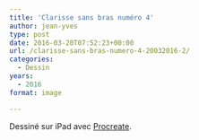 ```yaml
---
title: 'Clarisse sans bras numéro 4'
author: jean-yves
type: post
date: 2016-03-20T07:52:23+00:00
url: /clarisse-sans-bras-numero-4-20032016-2/
categories:
  - Dessin
years:
  - 2016
format: image

---
```

Dessiné sur iPad avec [Procreate](https://procreate.com/).